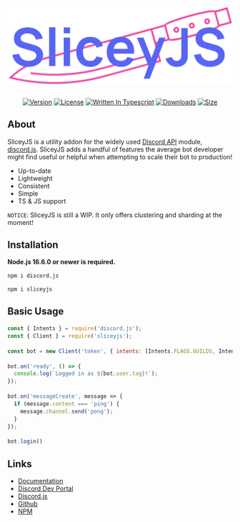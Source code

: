 <p align="center">
  <img align="center" width="700" height="auto" src= "./docs/public/banner.png" alt="SliceyJS" />
  <br>
  <br>
  <p align="center">
    <a href="/"><img src="https://img.shields.io/github/package-json/v/NobUwU/sliceyjs?style=for-the-badge" alt="Version"/><a/>
    <a href="/"><img src="https://img.shields.io/github/license/NobUwU/sliceyjs?style=for-the-badge" alt="License"/><a/>
    <a href="/"><img src="https://img.shields.io/github/languages/top/NobUwU/sliceyjs?style=for-the-badge" alt="Written In Typescript"/><a/>
    <a href="https://www.npmjs.com/package/sliceyjs"><img src="https://img.shields.io/npm/dt/sliceyjs?style=for-the-badge" alt="Downloads"/><a/>
    <a href="/"><img src="https://img.shields.io/github/repo-size/NobUwU/sliceyjs?label=Size&style=for-the-badge" alt="Size"/><a/>
  </p>
</p>


      
## About
SliceyJS is a utility addon for the widely used [Discord API](https://discord.com/developers/docs/intro) module, [discord.js](https://github.com/discordjs/discord.js). SliceyJS adds a handful of features the average bot developer might find useful or helpful when attempting to scale their bot to production!

- Up-to-date
- Lightweight
- Consistent
- Simple
- TS & JS support

`NOTICE`: SliceyJS is still a WIP. It only offers clustering and sharding at the moment!
      
## Installation
**Node.js 16.6.0 or newer is required.**

```sh-session
npm i discord.js
```
      
```sh-session
npm i sliceyjs
```
      
## Basic Usage
```js
const { Intents } = require('discord.js');
const { Client } = require('sliceyjs');

const bot = new Client('token', { intents: [Intents.FLAGS.GUILDS, Intents.FLAGS.GUILD_MESSAGES] });

bot.on('ready', () => {
  console.log(`Logged in as ${bot.user.tag}!`);
});

bot.on('messageCreate', message => {
  if (message.content === 'ping') {
    message.channel.send('pong');
  }
});

bot.login()
```
## Links

- [Documentation](https://nobu-sh.github.io/sliceyjs/)
- [Discord Dev Portal](https://discord.com/developers/docs/intro)
- [Discord.js](https://discord.js.org/#/)
- [Github](https://github.com/nobu-sh/sliceyjs)
- [NPM](https://www.npmjs.com/package/sliceyjs)
